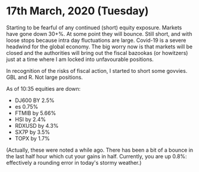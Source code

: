 # 17th March, 2020 (Tuesday)

Starting to be fearful of any continued (short) equity exposure. Markets have gone down 30+%. At some point they will bounce. Still short, and with loose stops because intra day fluctuations are large. 
Covid-19 is a severe headwind for the global economy.
The big worry now is that markets will be closed and the authorities will bring out the fiscal bazookas (or howitzers) just at a time where I am locked into unfavourable positions.

In recognition of the risks of fiscal action, I started to short some govvies. GBL and R. Not large positions.

As of 10:35 equities are down:

- DJ600 BY 2.5%
- es 0.75%
- FTMIB by 5.66%
- HSI by 2.4%
- RDXUSD by 4.3%
- SX7P by 3.5%
- TOPX by 1.7%

(Actually, these were noted a while ago. There has been a bit of a bounce in the last half hour which cut your gains in half. 
Currently, you are up 0.8%: effectively a rounding error in today's stormy weather.)